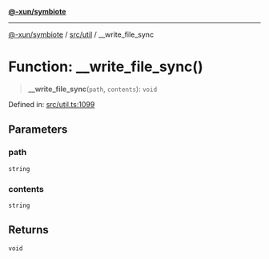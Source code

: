 [**@-xun/symbiote**](../../../README.md)

***

[@-xun/symbiote](../../../README.md) / [src/util](../README.md) / \_\_write\_file\_sync

# Function: \_\_write\_file\_sync()

> **\_\_write\_file\_sync**(`path`, `contents`): `void`

Defined in: [src/util.ts:1099](https://github.com/Xunnamius/symbiote/blob/2376b219bdb1558890876bfc92d0b193f658dcce/src/util.ts#L1099)

## Parameters

### path

`string`

### contents

`string`

## Returns

`void`

